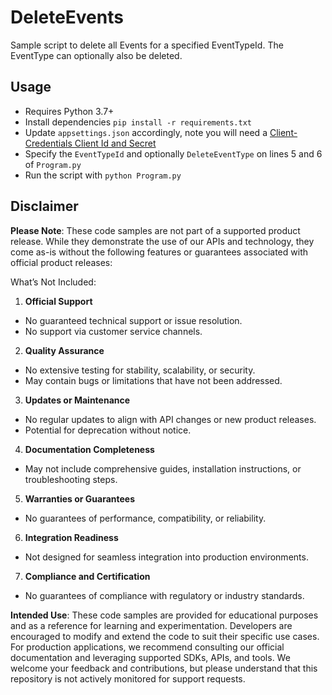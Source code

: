 # DeleteEvents

Sample script to delete all Events for a specified EventTypeId.  The EventType can optionally also be deleted.

## Usage
- Requires Python 3.7+
- Install dependencies `pip install -r requirements.txt`
- Update `appsettings.json` accordingly, note you will need a [Client-Credentials Client Id and Secret](https://docs.aveva.com/bundle/connect-data-services/page/1263324.html) 
- Specify the `EventTypeId` and optionally `DeleteEventType` on lines 5 and 6 of `Program.py`
- Run the script with `python Program.py`

## Disclaimer

**Please Note**: These code samples are not part of a supported product release. While they demonstrate the use of our APIs and technology, they come as-is without the following features or guarantees associated with official product releases:

What’s Not Included:

1. **Official Support**
* No guaranteed technical support or issue resolution.
* No support via customer service channels.
2. **Quality Assurance**
* No extensive testing for stability, scalability, or security.
* May contain bugs or limitations that have not been addressed.
3. **Updates or Maintenance**
* No regular updates to align with API changes or new product releases.
* Potential for deprecation without notice.
4. **Documentation Completeness**
* May not include comprehensive guides, installation instructions, or troubleshooting steps.
5. **Warranties or Guarantees**
* No guarantees of performance, compatibility, or reliability.
6. **Integration Readiness**
* Not designed for seamless integration into production environments.
7. **Compliance and Certification**
* No guarantees of compliance with regulatory or industry standards.

**Intended Use**:
These code samples are provided for educational purposes and as a reference for learning and experimentation. Developers are encouraged to modify and extend the code to suit their specific use cases. For production applications, we recommend consulting our official documentation and leveraging supported SDKs, APIs, and tools.
We welcome your feedback and contributions, but please understand that this repository is not actively monitored for support requests.